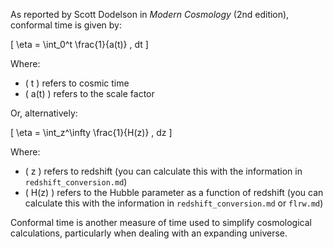 
As reported by Scott Dodelson in *Modern Cosmology* (2nd edition), conformal time is given by:

\[
\eta = \int_0^t \frac{1}{a(t)} \, dt
\]

Where: 
- \( t \) refers to cosmic time
- \( a(t) \) refers to the scale factor

Or, alternatively:

\[
\eta = \int_z^\infty \frac{1}{H(z)} \, dz
\]

Where: 
- \( z \) refers to redshift (you can calculate this with the information in `redshift_conversion.md`)
- \( H(z) \) refers to the Hubble parameter as a function of redshift (you can calculate this with the information in `redshift_conversion.md` or `flrw.md`)


Conformal time is another measure of time used to simplify cosmological calculations, particularly when dealing with an expanding universe.
